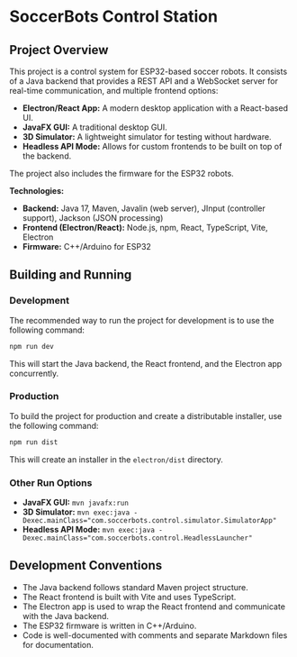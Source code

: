 # SoccerBots Control Station

## Project Overview

This project is a control system for ESP32-based soccer robots. It consists of a Java backend that provides a REST API and a WebSocket server for real-time communication, and multiple frontend options:

*   **Electron/React App:** A modern desktop application with a React-based UI.
*   **JavaFX GUI:** A traditional desktop GUI.
*   **3D Simulator:** A lightweight simulator for testing without hardware.
*   **Headless API Mode:** Allows for custom frontends to be built on top of the backend.

The project also includes the firmware for the ESP32 robots.

**Technologies:**

*   **Backend:** Java 17, Maven, Javalin (web server), JInput (controller support), Jackson (JSON processing)
*   **Frontend (Electron/React):** Node.js, npm, React, TypeScript, Vite, Electron
*   **Firmware:** C++/Arduino for ESP32

## Building and Running

### Development

The recommended way to run the project for development is to use the following command:

```bash
npm run dev
```

This will start the Java backend, the React frontend, and the Electron app concurrently.

### Production

To build the project for production and create a distributable installer, use the following command:

```bash
npm run dist
```

This will create an installer in the `electron/dist` directory.

### Other Run Options

*   **JavaFX GUI:** `mvn javafx:run`
*   **3D Simulator:** `mvn exec:java -Dexec.mainClass="com.soccerbots.control.simulator.SimulatorApp"`
*   **Headless API Mode:** `mvn exec:java -Dexec.mainClass="com.soccerbots.control.HeadlessLauncher"`

## Development Conventions

*   The Java backend follows standard Maven project structure.
*   The React frontend is built with Vite and uses TypeScript.
*   The Electron app is used to wrap the React frontend and communicate with the Java backend.
*   The ESP32 firmware is written in C++/Arduino.
*   Code is well-documented with comments and separate Markdown files for documentation.
